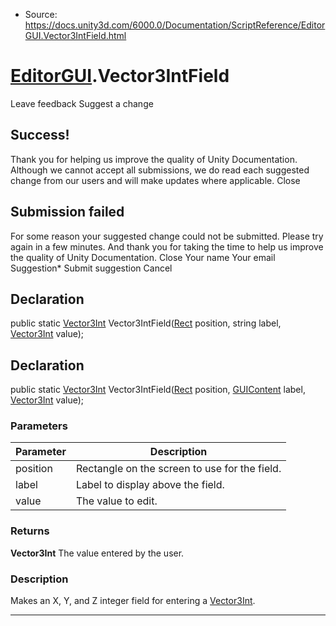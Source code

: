 * Source: https://docs.unity3d.com/6000.0/Documentation/ScriptReference/EditorGUI.Vector3IntField.html

#  [EditorGUI](https://docs.unity3d.com/6000.0/Documentation/ScriptReference/EditorGUI.html).Vector3IntField
Leave feedback
Suggest a change
## Success!
Thank you for helping us improve the quality of Unity Documentation. Although we cannot accept all submissions, we do read each suggested change from our users and will make updates where applicable.
Close
## Submission failed
For some reason your suggested change could not be submitted. Please <a>try again</a> in a few minutes. And thank you for taking the time to help us improve the quality of Unity Documentation.
Close
Your name Your email Suggestion* Submit suggestion
Cancel
## Declaration
public static [Vector3Int](https://docs.unity3d.com/6000.0/Documentation/ScriptReference/Vector3Int.html) Vector3IntField([Rect](https://docs.unity3d.com/6000.0/Documentation/ScriptReference/Rect.html) position, string label, [Vector3Int](https://docs.unity3d.com/6000.0/Documentation/ScriptReference/Vector3Int.html) value); 
## Declaration
public static [Vector3Int](https://docs.unity3d.com/6000.0/Documentation/ScriptReference/Vector3Int.html) Vector3IntField([Rect](https://docs.unity3d.com/6000.0/Documentation/ScriptReference/Rect.html) position, [GUIContent](https://docs.unity3d.com/6000.0/Documentation/ScriptReference/GUIContent.html) label, [Vector3Int](https://docs.unity3d.com/6000.0/Documentation/ScriptReference/Vector3Int.html) value); 
### Parameters
Parameter | Description  
---|---  
position | Rectangle on the screen to use for the field.  
label | Label to display above the field.  
value | The value to edit.  
### Returns
**Vector3Int** The value entered by the user. 
### Description
Makes an X, Y, and Z integer field for entering a [Vector3Int](https://docs.unity3d.com/6000.0/Documentation/ScriptReference/Vector3Int.html).
* * *
